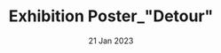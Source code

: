 ---
layout:      project
title:       Exhibition Poster_"Detour"
date:        21 Jan 2023
image:
  path:       /assets/img/projects/poster/cover.jpg
  srcset:
    1920w:   /assets/img/projects/poster/cover.jpg
    960w:    /assets/img/projects/poster/cover.jpg
    480w:    /assets/img/projects/poster/cover.jpg
caption: " "
description:  This poster design is for Eli Klein Gallery Exhibition “Detour”, Artist Xiao Kegang’s first solo exhibition in the US. In “Detour,” life’s most unanticipated occurrences have guided the artist’s painting and his incorporation of setbacks have created a visually distinct artistry. “Detour” consists of 19 paintings on a variety of scales, ranging from 16 inches to 10 feet, “detouring” through the totality of the artist’s recent experiments in painting.

links:
  - title:   Download
    url:     /assets/img/projects/poster/cover.jpg
featured:    true
---
